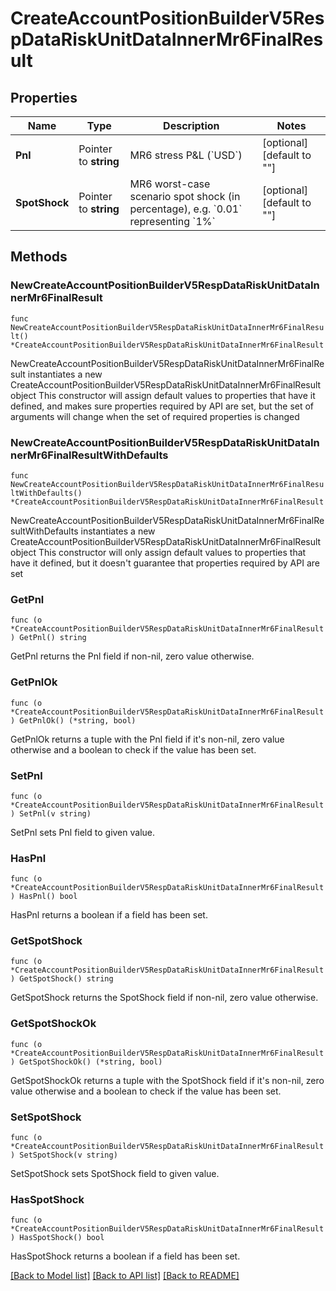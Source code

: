 # CreateAccountPositionBuilderV5RespDataRiskUnitDataInnerMr6FinalResult

## Properties

Name | Type | Description | Notes
------------ | ------------- | ------------- | -------------
**Pnl** | Pointer to **string** | MR6 stress P&amp;L (&#x60;USD&#x60;) | [optional] [default to ""]
**SpotShock** | Pointer to **string** | MR6 worst-case scenario spot shock (in percentage), e.g. &#x60;0.01&#x60; representing &#x60;1%&#x60; | [optional] [default to ""]

## Methods

### NewCreateAccountPositionBuilderV5RespDataRiskUnitDataInnerMr6FinalResult

`func NewCreateAccountPositionBuilderV5RespDataRiskUnitDataInnerMr6FinalResult() *CreateAccountPositionBuilderV5RespDataRiskUnitDataInnerMr6FinalResult`

NewCreateAccountPositionBuilderV5RespDataRiskUnitDataInnerMr6FinalResult instantiates a new CreateAccountPositionBuilderV5RespDataRiskUnitDataInnerMr6FinalResult object
This constructor will assign default values to properties that have it defined,
and makes sure properties required by API are set, but the set of arguments
will change when the set of required properties is changed

### NewCreateAccountPositionBuilderV5RespDataRiskUnitDataInnerMr6FinalResultWithDefaults

`func NewCreateAccountPositionBuilderV5RespDataRiskUnitDataInnerMr6FinalResultWithDefaults() *CreateAccountPositionBuilderV5RespDataRiskUnitDataInnerMr6FinalResult`

NewCreateAccountPositionBuilderV5RespDataRiskUnitDataInnerMr6FinalResultWithDefaults instantiates a new CreateAccountPositionBuilderV5RespDataRiskUnitDataInnerMr6FinalResult object
This constructor will only assign default values to properties that have it defined,
but it doesn't guarantee that properties required by API are set

### GetPnl

`func (o *CreateAccountPositionBuilderV5RespDataRiskUnitDataInnerMr6FinalResult) GetPnl() string`

GetPnl returns the Pnl field if non-nil, zero value otherwise.

### GetPnlOk

`func (o *CreateAccountPositionBuilderV5RespDataRiskUnitDataInnerMr6FinalResult) GetPnlOk() (*string, bool)`

GetPnlOk returns a tuple with the Pnl field if it's non-nil, zero value otherwise
and a boolean to check if the value has been set.

### SetPnl

`func (o *CreateAccountPositionBuilderV5RespDataRiskUnitDataInnerMr6FinalResult) SetPnl(v string)`

SetPnl sets Pnl field to given value.

### HasPnl

`func (o *CreateAccountPositionBuilderV5RespDataRiskUnitDataInnerMr6FinalResult) HasPnl() bool`

HasPnl returns a boolean if a field has been set.

### GetSpotShock

`func (o *CreateAccountPositionBuilderV5RespDataRiskUnitDataInnerMr6FinalResult) GetSpotShock() string`

GetSpotShock returns the SpotShock field if non-nil, zero value otherwise.

### GetSpotShockOk

`func (o *CreateAccountPositionBuilderV5RespDataRiskUnitDataInnerMr6FinalResult) GetSpotShockOk() (*string, bool)`

GetSpotShockOk returns a tuple with the SpotShock field if it's non-nil, zero value otherwise
and a boolean to check if the value has been set.

### SetSpotShock

`func (o *CreateAccountPositionBuilderV5RespDataRiskUnitDataInnerMr6FinalResult) SetSpotShock(v string)`

SetSpotShock sets SpotShock field to given value.

### HasSpotShock

`func (o *CreateAccountPositionBuilderV5RespDataRiskUnitDataInnerMr6FinalResult) HasSpotShock() bool`

HasSpotShock returns a boolean if a field has been set.


[[Back to Model list]](../README.md#documentation-for-models) [[Back to API list]](../README.md#documentation-for-api-endpoints) [[Back to README]](../README.md)


